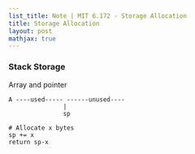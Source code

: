 ```yaml
---
list_title: Note | MIT 6.172 - Storage Allocation
title: Storage Allocation
layout: post
mathjax: true
---
```


### Stack Storage

Array and pointer

```
A ----used----- ------unused----
               |
               sp

# Allocate x bytes 
sp += x
return sp-x

```








